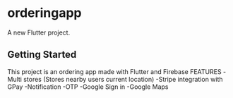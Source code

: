 # orderingapp

A new Flutter project.

## Getting Started

This project is an ordering app made with Flutter and Firebase
FEATURES
-Multi stores (Stores nearby users current location)
-Stripe integration with GPay
-Notification
-OTP
-Google Sign in
-Google Maps
